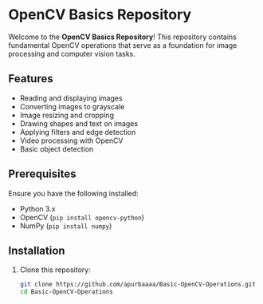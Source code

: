 # OpenCV Basics Repository

Welcome to the **OpenCV Basics Repository**! This repository contains fundamental OpenCV operations that serve as a foundation for image processing and computer vision tasks.

## Features

- Reading and displaying images
- Converting images to grayscale
- Image resizing and cropping
- Drawing shapes and text on images
- Applying filters and edge detection
- Video processing with OpenCV
- Basic object detection

## Prerequisites

Ensure you have the following installed:

- Python 3.x
- OpenCV (`pip install opencv-python`)
- NumPy (`pip install numpy`)

## Installation

1. Clone this repository:

   ```bash
   git clone https://github.com/apurbaaaa/Basic-OpenCV-Operations.git
   cd Basic-OpenCV-Operations
